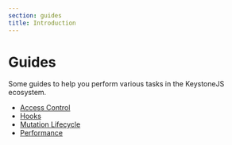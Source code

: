 ```yaml
---
section: guides
title: Introduction
---
```


# Guides

Some guides to help you perform various tasks in the KeystoneJS ecosystem.

- [Access Control](./access-control.md)
- [Hooks](./hooks.md)
- [Mutation Lifecycle](./mutation-lifecycle.md)
- [Performance](./performance.md)
